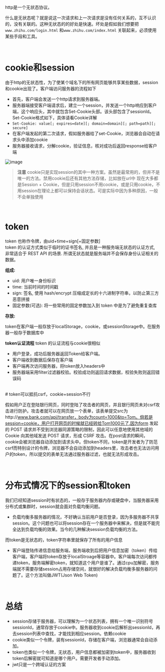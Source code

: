 
http是一个无状态协议。

什么是无状态呢？就是说这一次请求和上一次请求是没有任何关系的，互不认识的，没有关联的。这种无状态的的好处是快速。坏处是假如我们想要把 `www.zhihu.com/login.html` 和`www.zhihu.com/index.html` 关联起来，必须使用某些手段和工具。

<br>

# cookie和session

由于http的无状态性，为了使某个域名下的所有网页能够共享某些数据，session和cookie出现了。客户端访问服务器的流程如下

- 首先，客户端会发送一个http请求到服务器端。<br>
- 服务器端接受客户端请求后，建立一个session，并发送一个http响应到客户端，这个响应头，其中就包含Set-Cookie头部。该头部包含了sessionId。Set-Cookie格式如下，具体请看Cookie详解<br>
- `Set-Cookie: value[; expires=date][; domain=domain][; path=path][; secure]`<br>
- 在客户端发起的第二次请求，假如服务器给了set-Cookie，浏览器会自动在请求头中添加cookie<br>
- 服务器接收请求，分解cookie，验证信息，核对成功后返回response给客户端

![image](https://user-images.githubusercontent.com/74364990/109837335-07981e80-7c80-11eb-9be3-be5add3882b2.png)

>**注意**
>cookie只是实现session的其中一种方案。虽然是最常用的，但并不是唯一的方法。禁用cookie后还有其他方法存储，比如放在url中
>现在大多都是Session + Cookie，但是只用session不用cookie，或是只用cookie，不用session在理论上都可以保持会话状态。可是实际中因为多种原因，一般不会单独使用


<br>

# token

token 也称作令牌，由uid+time+sign[+固定参数]<br>
token 的认证方式类似于临时的证书签名, 并且是一种服务端无状态的认证方式, 非常适合于 REST API 的场景. 所谓无状态就是服务端并不会保存身份认证相关的数据。

**组成:**

- uid: 用户唯一身份标识
- time: 当前时间的时间戳
- sign: 签名, 使用 hash/encrypt 压缩成定长的十六进制字符串，以防止第三方恶意拼接
- 固定参数(可选): 将一些常用的固定参数加入到 token 中是为了避免重复查库

**存放:**

token在客户端一般存放于localStorage，cookie，或sessionStorage中。在服务器一般存于数据库中


**token认证流程**
token 的认证流程与cookie很相似

- 用户登录，成功后服务器返回Token给客户端。
- 客户端收到数据后保存在客户端
- 客户端再次访问服务器，将token放入headers中
- 服务器端采用filter过滤器校验。校验成功则返回请求数据，校验失败则返回错误码


<br>
# token可以抵抗csrf，cookie+session不行

假如用户正在登陆银行网页，同时登陆了攻击者的网页，并且银行网页未对csrf攻击进行防护。攻击者就可以在网页放一个表单，该表单提交src为http://www.bank.com/api/transfer，body为count=1000&to=Tom。倘若是session+cookie，用户打开网页的时候就已经转给Tom1000元了.因为form 发起的 POST 请求并不受到浏览器同源策略的限制，因此可以任意地使用其他域的 Cookie 向其他域发送 POST 请求，形成 CSRF 攻击。在post请求的瞬间，cookie会被浏览器自动添加到请求头中。但token不同，token是开发者为了防范csrf而特别设计的令牌，浏览器不会自动添加到headers里，攻击者也无法访问用户的token，所以提交的表单无法通过服务器过滤，也就无法形成攻击。

<br>

# 分布式情况下的session和token

我们已经知道session时有状态的，一般存于服务器内存或硬盘中，当服务器采用分布式或集群时，session就会面对负载均衡问题。

- 负载均衡多服务器的情况，不好确认当前用户是否登录，因为多服务器不共享session。这个问题也可以将session存在一个服务器中来解决，但是就不能完全达到负载均衡的效果。当今的几种解决session负载均衡的方法。

而token是无状态的，token字符串里就保存了所有的用户信息

- 客户端登陆传递信息给服务端，服务端收到后把用户信息加密（token）传给客户端，客户端将token存放于localStroage等容器中。客户端每次访问都传递token，服务端解密token，就知道这个用户是谁了。通过cpu加解密，服务端就不需要存储session占用存储空间，就很好的解决负载均衡多服务器的问题了。这个方法叫做JWT(Json Web Token)

<br>

# 总结

- session存储于服务器，可以理解为一个状态列表，拥有一个唯一识别符号sessionId，通常存放于cookie中。服务器收到cookie后解析出sessionId，再去session列表中查找，才能找到相应session。依赖cookie
- cookie类似一个令牌，装有sessionId，存储在客户端，浏览器通常会自动添加。
- token也类似一个令牌，无状态，用户信息都被加密到token中，服务器收到token后解密就可知道是哪个用户。需要开发者手动添加。
- jwt只是一个跨域认证的方案
